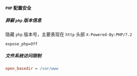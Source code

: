 #### `PHP` 配置安全

##### 屏蔽 `php` 版本信息

隐藏 `php` 版本号，主要表现在 `http` 头部 `X-Powered-By:PHP/7.2`

```
expose_php=Off  
```



##### 文件系统访问限制

```ini
open_basedir = /var/www
```



